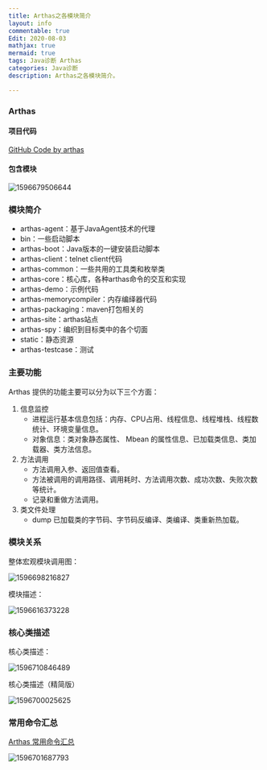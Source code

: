 ```yaml
---
title: Arthas之各模块简介
layout: info
commentable: true
Edit: 2020-08-03
mathjax: true
mermaid: true
tags: Java诊断 Arthas
categories: Java诊断
description: Arthas之各模块简介。

---
```


### Arthas

#### 项目代码

[GitHub Code by arthas](https://github.com/alibaba/arthas)

#### 包含模块

![1596679506644](/assets/images/2020/08/1596679506644.png)

### 模块简介

-	arthas-agent：基于JavaAgent技术的代理
-	bin：一些启动脚本
-	arthas-boot：Java版本的一键安装启动脚本
-	arthas-client：telnet client代码
-	arthas-common：一些共用的工具类和枚举类
-	arthas-core：核心库，各种arthas命令的交互和实现
-	arthas-demo：示例代码
-	arthas-memorycompiler：内存编绎器代码
-	arthas-packaging：maven打包相关的
-	arthas-site：arthas站点
-	arthas-spy：编织到目标类中的各个切面
-	static：静态资源
-	arthas-testcase：测试

### 主要功能

Arthas 提供的功能主要可以分为以下三个方面：

1. 信息监控
   - 进程运行基本信息包括：内存、CPU占用、线程信息、线程堆栈、线程数统计、环境变量信息。
   - 对象信息：类对象静态属性、 Mbean 的属性信息、已加载类信息、类加载器、类方法信息。
2. 方法调用
   - 方法调用入参、返回值查看。
   - 方法被调用的调用路径、调用耗时、方法调用次数、成功次数、失败次数等统计。
   - 记录和重做方法调用。
3. 类文件处理
   - dump 已加载类的字节码、字节码反编译、类编译、类重新热加载。

### 模块关系

整体宏观模块调用图：

![1596698216827](/assets/images/2020/08/1596698216827.png)

模块描述：

![1596616373228](/assets/images/2020/08/1596616373228.png)

### 核心类描述

核心类描述：

![1596710846489](/assets/images/2020/08/1596710846489.png)

核心类描述（精简版）

![1596700025625](/assets/images/2020/08/1596700025625.png)

### 常用命令汇总

[Arthas 常用命令汇总](https://github.com/alibaba/arthas/issues/1003)

![1596701687793](/assets/images/2020/08/1596701687793.png)